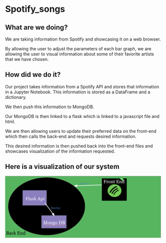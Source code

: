 # Spotify_songs

## **What are we doing?**

We are taking information from Spotify and showcasing it on a web browser.

By allowing the user to adjust the parameters of each bar graph, we are allowing the user to visual information about some of their favorite artists that we have chosen.

## **How did we do it?**

Our project takes information from a Spotify API and stores that information in a Jupyter Notebook. This information is stored as a DataFrame and a dictionary.

We then push this information to MongoDB.

Our MongoDB is then linked to a flask which is linked to a javascript file and html.

We are then allowing users to update their preferred data on the front-end which then calls the back-end and requests desired information.

This desired information is then pushed back into the front-end files and showcases visualization of the information requested.

## **Here is a visualization of our system**

![visualization of network](https://github.com/gabrielmacey/Spotify_songs/blob/main/spotify_data/static/img/image.png?raw=true)

